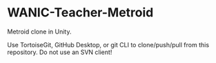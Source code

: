 # WANIC-Teacher-Metroid
Metroid clone in Unity.

Use TortoiseGit, GitHub Desktop, or git CLI to clone/push/pull from this repository. Do not use an SVN client!
